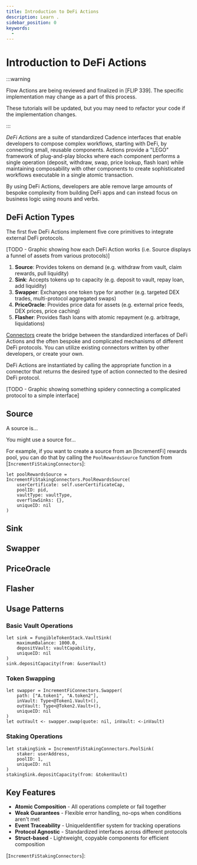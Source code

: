 ```yaml
---
title: Introduction to DeFi Actions
description: Learn .
sidebar_position: 0
keywords:
  - 
---
```


# Introduction to DeFi Actions

:::warning

Flow Actions are being reviewed and finalized in [FLIP 339].  The specific implementation may change as a part of this process.

These tutorials will be updated, but you may need to refactor your code if the implementation changes.

:::

_DeFi Actions_ are a suite of standardized Cadence interfaces that enable developers to compose complex workflows, starting with DeFi, by connecting small, reusable components. Actions provide a "LEGO" framework of plug-and-play blocks where each component performs a single operation (deposit, withdraw, swap, price lookup, flash loan) while maintaining composability with other components to create sophisticated workflows executable in a single atomic transaction.

By using DeFi Actions, developers are able remove large amounts of bespoke complexity from building DeFi apps and can instead focus on business logic using nouns and verbs.

## DeFi Action Types

The first five DeFi Actions implement five core primitives to integrate external DeFi protocols.

[TODO - Graphic showing how each DeFi Action works (i.e. Source displays a funnel of assets from various protocols)]

1. **Source**: Provides tokens on demand (e.g. withdraw from vault, claim rewards, pull liquidity)
2. **Sink**: Accepts tokens up to capacity (e.g. deposit to vault, repay loan, add liquidity)
3. **Swapper**: Exchanges one token type for another (e.g. targeted DEX trades, multi-protocol aggregated swaps)
4. **PriceOracle**: Provides price data for assets (e.g. external price feeds, DEX prices, price caching)
5. **Flasher**: Provides flash loans with atomic repayment (e.g. arbitrage, liquidations)

[Connectors] create the bridge between the standardized interfaces of DeFi Actions and the often bespoke and complicated mechanisms of different DeFi protocols. You can utilize existing connectors written by other developers, or create your own.

DeFi Actions are instantiated by calling the appropriate function in a connector that returns the desired type of action connected to the desired DeFi protocol.

[TODO - Graphic showing something spidery connecting a complicated protocol to a simple interface]

## Source

A source is...

You might use a source for...

For example, if you want to create a source from an [IncrementFi] rewards pool, you can do that by calling the `PoolRewardsSource` function from [`IncrementFiStakingConnectors`]:

```cadence
let poolRewardsSource = IncrementFiStakingConnectors.PoolRewardsSource(
    userCertificate: self.userCertificateCap,
    poolID: pid,
    vaultType: vaultType,
    overflowSinks: {},
    uniqueID: nil
)
```

## Sink


## Swapper


## PriceOracle


## Flasher



## Usage Patterns

### Basic Vault Operations
```cadence
let sink = FungibleTokenStack.VaultSink(
    maximumBalance: 1000.0,
    depositVault: vaultCapability,
    uniqueID: nil
)
sink.depositCapacity(from: &userVault)
```

### Token Swapping
```cadence
let swapper = IncrementFiConnectors.Swapper(
    path: ["A.token1", "A.token2"], 
    inVault: Type<@Token1.Vault>(),
    outVault: Type<@Token2.Vault>(),
    uniqueID: nil
)
let outVault <- swapper.swap(quote: nil, inVault: <-inVault)
```

### Staking Operations
```cadence
let stakingSink = IncrementFiStakingConnectors.PoolSink(
    staker: userAddress,
    poolID: 1,
    uniqueID: nil
)
stakingSink.depositCapacity(from: &tokenVault)
```

## Key Features

- **Atomic Composition** - All operations complete or fail together
- **Weak Guarantees** - Flexible error handling, no-ops when conditions aren't met
- **Event Traceability** - UniqueIdentifier system for tracking operations
- **Protocol Agnostic** - Standardized interfaces across different protocols
- **Struct-based** - Lightweight, copyable components for efficient composition

<!-- Reference-style links, will not render on page. -->

[Connectors]: 
[IncrementFi]: 
[`IncrementFiStakingConnectors`]: 